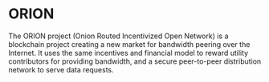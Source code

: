 # ORION
The ORION project (Onion Routed Incentivized Open Network) is a blockchain project creating a new market for bandwidth peering over the Internet. It uses the same incentives and financial model to reward utility contributors for providing bandwidth, and a secure peer-to-peer distribution network to serve data requests.
